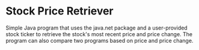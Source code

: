 # Stock Price Retriever
Simple Java program that uses the java.net package and a user-provided stock ticker to retrieve the stock's most recent price and price change. 
The program can also compare two programs based on price and price change.
